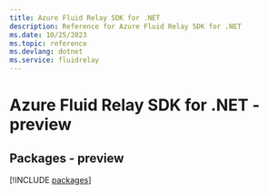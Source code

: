 ```yaml
---
title: Azure Fluid Relay SDK for .NET
description: Reference for Azure Fluid Relay SDK for .NET
ms.date: 10/25/2023
ms.topic: reference
ms.devlang: dotnet
ms.service: fluidrelay
---
```

# Azure Fluid Relay SDK for .NET - preview
## Packages - preview
[!INCLUDE [packages](fluid-relay-index.md)]